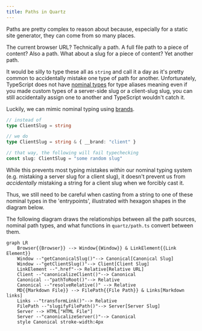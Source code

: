 ```yaml
---
title: Paths in Quartz
---
```


Paths are pretty complex to reason about because, especially for a static site generator, they can come from so many places.

The current browser URL? Technically a path. A full file path to a piece of content? Also a path. What about a slug for a piece of content? Yet another path.

It would be silly to type these all as `string` and call it a day as it's pretty common to accidentally mistake one type of path for another. Unfortunately, TypeScript does not have [nominal types](https://en.wikipedia.org/wiki/Nominal_type_system) for type aliases meaning even if you made custom types of a server-side slug or a client-slug slug, you can still accidentally assign one to another and TypeScript wouldn't catch it.

Luckily, we can mimic nominal typing using [brands](https://www.typescriptlang.org/play#example/nominal-typing).

```typescript
// instead of 
type ClientSlug = string

// we do
type ClientSlug = string & { __brand: "client" }

// that way, the following will fail typechecking
const slug: ClientSlug = "some random slug"
```

While this prevents most typing mistakes *within* our nominal typing system (e.g. mistaking a server slug for a client slug), it doesn't prevent us from *accidentally* mistaking a string for a client slug when we forcibly cast it.

Thus, we still need to be careful when casting from a string to one of these nominal types in the 'entrypoints', illustrated with hexagon shapes in the diagram below.

The following diagram draws the relationships between all the path sources, nominal path types, and what functions in `quartz/path.ts` convert between them.

```mermaid
graph LR
    Browser{{Browser}} --> Window{{Window}} & LinkElement{{Link Element}}
    Window --"getCanonicalSlug()"--> Canonical[Canonical Slug]
    Window --"getClientSlug()"--> Client[Client Slug]
    LinkElement --".href"--> Relative[Relative URL]
    Client --"canonicalizeClient()"--> Canonical
    Canonical --"pathToRoot()"--> Relative
    Canonical --"resolveRelative()" --> Relative
    MD{{Markdown File}} --> FilePath{{File Path}} & Links[Markdown links]
    Links --"transformLink()"--> Relative
    FilePath --"slugifyFilePath()"--> Server[Server Slug]
    Server --> HTML["HTML File"]
    Server --"canonicalizeServer()"--> Canonical
    style Canonical stroke-width:4px
```
